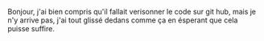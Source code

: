 Bonjour, j'ai bien compris qu'il fallait verisonner le code sur git hub, mais je n'y arrive pas, j'ai tout glissé dedans comme ça en ésperant que cela puisse suffire.
